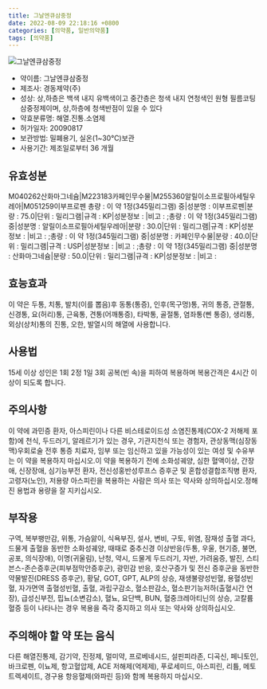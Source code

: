 ```yaml
---
title: 그날엔큐삼중정
date: 2022-08-09 22:18:16 +0800
categories: [의약품, 일반의약품]
tags: [의약품]
---
```

![그날엔큐삼중정](https://nedrug.mfds.go.kr/pbp/cmn/itemImageDownload/151706776344700049)

- 약이름: 그날엔큐삼중정
- 제조사: 경동제약(주)
- 성상: 상,하층은 백색 내지 유백색이고 중간층은 청색 내지 연청색인 원형 필름코팅 삼중정제이며, 상,하층에 청색반점이 있을 수 있다
- 약효분류명: 해열.진통.소염제
- 허가일자: 20090817
- 보관방법: 밀폐용기, 실온(1~30℃)보관
- 사용기간: 제조일로부터 36 개월
## 유효성분
M040262산화마그네슘|M223183카페인무수물|M255360알릴이소프로필아세틸우레아|M051259이부프로펜
총량 : 이 약 1정(345밀리그램) 중|성분명 : 이부프로펜|분량 : 75.0|단위 : 밀리그램|규격 : KP|성분정보 : |비고 : ;총량 : 이 약 1정(345밀리그램) 중|성분명 : 알릴이소프로필아세틸우레아|분량 : 30.0|단위 : 밀리그램|규격 : KP|성분정보 : |비고 : ;총량 : 이 약 1정(345밀리그램) 중|성분명 : 카페인무수물|분량 : 40.0|단위 : 밀리그램|규격 : USP|성분정보 : |비고 : ;총량 : 이 약 1정(345밀리그램) 중|성분명 : 산화마그네슘|분량 : 50.0|단위 : 밀리그램|규격 : KP|성분정보 : |비고 :
## 효능효과
이 약은 두통, 치통, 발치(이를 뽑음)후 동통(통증), 인후(목구멍)통, 귀의 통증, 관절통, 신경통, 요(허리)통, 근육통, 견통(어깨통증), 타박통, 골절통, 염좌통(삔 통증), 생리통, 외상(상처)통의 진통, 오한, 발열시의 해열에 사용합니다.
## 사용법
15세 이상 성인은 1회 2정 1일 3회 공복(빈 속)을 피하여 복용하며 복용간격은 4시간 이상이 되도록 합니다.
## 주의사항
이 약에 과민증 환자, 아스피린이나 다른 비스테로이드성 소염진통제(COX-2 저해제 포함)에 천식, 두드러기, 알레르기가 있는 경우, 기관지천식 또는 경험자, 관상동맥(심장동맥)우회로술 전후 통증 치료자, 임부 또는 임신하고 있을 가능성이 있는 여성 및 수유부는 이 약을 복용하지 마십시오.이 약을 복용하기 전에 소화성궤양, 심한 혈액이상, 간장애, 신장장애, 심기능부전 환자, 전신성홍반성루프스 증후군 및 혼합성결합조직병 환자, 고령자(노인), 저용량 아스피린을 복용하는 사람은 의사 또는 약사와 상의하십시오.정해진 용법과 용량을 잘 지키십시오.
## 부작용
구역, 복부팽만감, 위통, 가슴앓이, 식욕부진, 설사, 변비, 구토, 위염, 잠재성 출혈 과다, 드물게 출혈을 동반한 소화성궤양, 때때로 중추신경 이상반응(두통, 우울, 현기증, 불면, 공포, 의식장애), 이명(귀울림), 난청, 약시, 드물게 두드러기, 자반, 가려움증, 발진, 스티븐스-존슨증후군(피부점막안증후군), 광민감 반응, 호산구증가 및 전신 증후군을 동반한 약물발진(DRESS 증후군), 황달, GOT, GPT, ALP의 상승, 재생불량성빈혈, 용혈성빈혈, 자가면역 출혈성빈혈, 출혈, 과립구감소, 혈소판감소, 혈소판기능저하(출혈시간 연장), 급성신부전, 핍뇨(소변감소), 혈뇨, 요단백, BUN, 혈중크레아티닌의 상승, 고칼륨혈증 등이 나타나는 경우 복용을 즉각 중지하고 의사 또는 약사와 상의하십시오.
## 주의해야 할 약 또는 음식
다른 해열진통제, 감기약, 진정제, 멀미약, 프로베네시드, 설핀피라존, 디곡신, 페니토인, 바크로펜, 이뇨제, 항고혈압제, ACE 저해제(억제제), 푸로세미드, 아스피린, 리튬, 메토트렉세이트, 경구용 항응혈제(와파린 등)와 함께 복용하지 마십시오.
